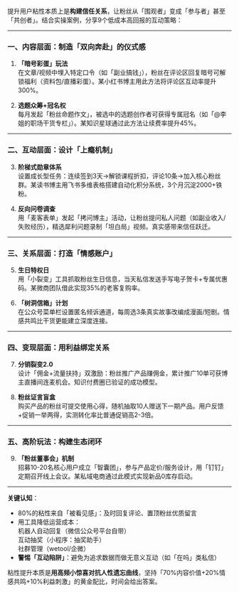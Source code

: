 提升用户粘性本质上是**构建信任关系**，让粉丝从「围观者」变成「参与者」甚至「共创者」。结合实操案例，分享9个低成本高回报的互动策略：

---

### **一、内容层面：制造「双向奔赴」的仪式感**
1. **「暗号彩蛋」玩法**  
   在文章/视频中埋入特定口令（如「副业搞钱」），粉丝在评论区回复暗号可解锁福利（资料包/直播彩蛋）。某小红书博主用此方法将评论区互动率提升300%。

2. **选题众筹+冠名权**  
   每月发起「粉丝命题作文」，被选中的选题创作者可获得专属冠名（如「@李姐的职场干货专栏」）。某知识星球通过此方法让续费率提升45%。

---

### **二、互动层面：设计「上瘾机制」**
3. **阶梯式勋章体系**  
   设置成长型任务：连续签到3天→解锁课程折扣，评论10条→加入核心粉丝群。某读书博主用飞书多维表格搭建自动化积分系统，3个月沉淀2000+铁粉。

4. **反向问卷调查**  
   用「麦客表单」发起「拷问博主」活动，让粉丝提问私人问题（如副业收入/失败经历），精选犀利问题录制「坦白局」视频。真实感带来信任跃迁。

---

### **三、关系层面：打造「情感账户」**
5. **生日特权日**  
   用「小裂变」工具抓取粉丝生日信息，当天私信发送手写电子贺卡+专属优惠码。某微商团队借此实现35%的老客复购率。

6. **「树洞信箱」计划**  
   在公众号菜单栏设置匿名倾诉通道，每周选3条真实故事改编成漫画/短剧。情感共鸣比干货更能建立深度连接。

---

### **四、变现层面：用利益绑定关系**
7. **分销裂变2.0**  
   设计「佣金+流量扶持」双激励：粉丝推广产品赚佣金，累计推广10单可获博主直播间连麦机会。知识付费圈已验证的成功模型。

8. **粉丝证言盲盒**  
   购买产品的粉丝可提交使用心得，随机抽取10人赠送下一期产品。用户反馈+促销一举两得，实测转化率比普通促销高2-3倍。

---

### **五、高阶玩法：构建生态闭环**
9. **「粉丝董事会」机制**  
   招募10-20名核心用户成立「智囊团」，参与产品定价/服务设计，用「钉钉」定期召开线上会议。某私域电商通过此模式实现新品0库存启动。

---

**关键认知**：  
- 80%的粘性来自「被看见感」：及时回复评论、置顶粉丝优质留言  
- 用工具降低运营成本：  
  机器人自动回复（微信公众号平台自带）  
  互动抽奖（小程序：抽奖助手）  
  社群管理（wetool/企微）  
- **警惕「互动陷阱」**：避免为追求数据而做无意义互动（如「在吗」类私信）

粘性提升本质是**用高频小惊喜对抗人性遗忘曲线**，坚持「70%内容价值+20%情感共鸣+10%利益刺激」的黄金配比，时间会给出答案。

